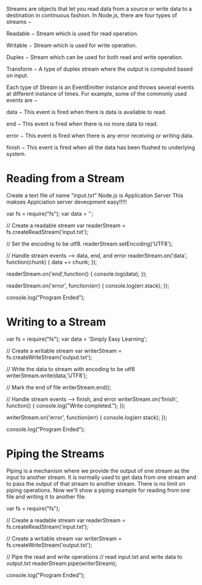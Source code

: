 Streams are objects that let you read data from a source or write data to a destination in continuous fashion. In Node.js, there are four types of streams −

Readable − Stream which is used for read operation.

Writable − Stream which is used for write operation.

Duplex − Stream which can be used for both read and write operation.

Transform − A type of duplex stream where the output is computed based on input.

Each type of Stream is an EventEmitter instance and throws several events at different instance of times. For example, some of the commonly used events are −

data − This event is fired when there is data is available to read.

end − This event is fired when there is no more data to read.

error − This event is fired when there is any error receiving or writing data.

finish − This event is fired when all the data has been flushed to underlying system.

# Reading from a Stream

Create a text file of name "input.txt"
Node.js is Application Server
This makses Applciation server deveopment easy!!!!!

var fs = require("fs");
var data = '';

// Create a readable stream
var readerStream = fs.createReadStream('input.txt');

// Set the encoding to be utf8. 
readerStream.setEncoding('UTF8');

// Handle stream events --> data, end, and error
readerStream.on('data', function(chunk) {
   data += chunk;
});

readerStream.on('end',function() {
   console.log(data);
});

readerStream.on('error', function(err) {
   console.log(err.stack);
});

console.log("Program Ended");

# Writing to a Stream

var fs = require("fs");
var data = 'Simply Easy Learning';

// Create a writable stream
var writerStream = fs.createWriteStream('output.txt');

// Write the data to stream with encoding to be utf8
writerStream.write(data,'UTF8');

// Mark the end of file
writerStream.end();

// Handle stream events --> finish, and error
writerStream.on('finish', function() {
   console.log("Write completed.");
});

writerStream.on('error', function(err) {
   console.log(err.stack);
});

console.log("Program Ended");

# Piping the Streams

Piping is a mechanism where we provide the output of one stream as the input to another stream. It is normally used to get data from one stream and to pass the output of that stream to another stream. There is no limit on piping operations. Now we'll show a piping example for reading from one file and writing it to another file.

var fs = require("fs");

// Create a readable stream
var readerStream = fs.createReadStream('input.txt');

// Create a writable stream
var writerStream = fs.createWriteStream('output.txt');

// Pipe the read and write operations
// read input.txt and write data to output.txt
readerStream.pipe(writerStream);

console.log("Program Ended");

